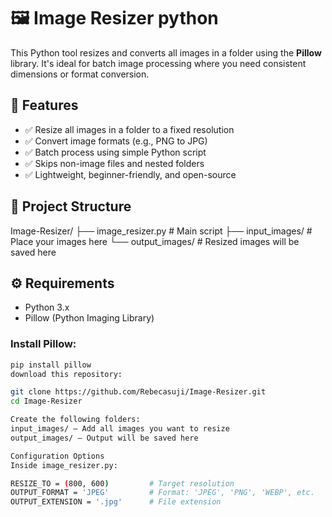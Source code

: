 # 🖼️ Image Resizer python

This Python tool resizes and converts all images in a folder using the **Pillow** library. It's ideal for batch image processing where you need consistent dimensions or format conversion.

## 📌 Features

- ✅ Resize all images in a folder to a fixed resolution
- ✅ Convert image formats (e.g., PNG to JPG)
- ✅ Batch process using simple Python script
- ✅ Skips non-image files and nested folders
- ✅ Lightweight, beginner-friendly, and open-source

## 📁 Project Structure

Image-Resizer/
├── image_resizer.py # Main script
├── input_images/ # Place your images here
└── output_images/ # Resized images will be saved here
## ⚙️ Requirements

- Python 3.x
- Pillow (Python Imaging Library)

### Install Pillow:

```bash
pip install pillow
download this repository:

git clone https://github.com/Rebecasuji/Image-Resizer.git
cd Image-Resizer

Create the following folders:
input_images/ — Add all images you want to resize
output_images/ — Output will be saved here

Configuration Options
Inside image_resizer.py:

RESIZE_TO = (800, 600)         # Target resolution
OUTPUT_FORMAT = 'JPEG'         # Format: 'JPEG', 'PNG', 'WEBP', etc.
OUTPUT_EXTENSION = '.jpg'      # File extension
